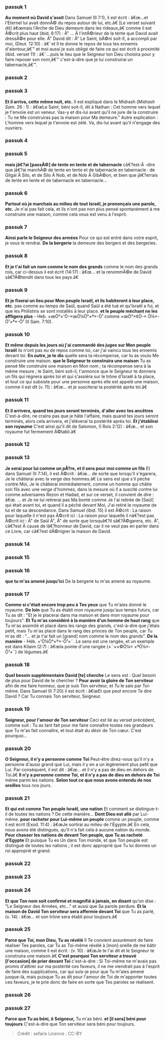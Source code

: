 
### passuk 1
<b>Au moment où David s'assit</b> Dans Samuel (II 7:1), il est écrit : â€œ...et l'Eternel lui avait donnÃ© du repos autour de lui, etc.â€ [Le verset suivant dit] â€œmais l'Arche de Dieu demeure dans les rideaux,â€ comme il est Ã©crit plus haut (ibid. 6:17) : Â" ... Ã l'intÃ©rieur de la tente que David avait dressÃ©e pour elle. Â" David dit : Â" Le Saint, bÃ©ni soit-Il, a accompli par moi, (Deut. 12:10) : â€˜et Il te donne le repos de tous tes ennemis d'alentour,â€™ et moi aussi je suis obligé de faire ce qui est écrit à proximité (ibid. verset 11) : â€˜...puis le lieu que le Seigneur ton Dieu choisira pour y faire reposer son nom,â€™ c'est-à-dire que je lui construirai un tabernacle,â€™.

### passuk 2

### passuk 3
<b>Et il arriva, cette même nuit, etc.</b> Il est expliqué dans le Midrash (<i>Midrash Sam.</i> 26 : 1) : â€œLe Saint, béni soit-Il, dit à Nathan : Cet homme vers lequel je t'envoie est un veneur. Vas-y et dis-lui avant qu'il ne jure de la construire : Tu ne Me construiras pas la maison pour Ma demeure." Autre explication : L'homme vers lequel je t'envoie est zélé. Va, dis-lui avant qu'il n'engage des ouvriers.

### passuk 4

### passuk 5
<b>mais jâ€?ai [passÃ©] de tente en tente et de tabernacle</b> câ€?est-Ã -dire que jâ€?ai marchÃ© de tente en tente et de tabernacle en tabernacle : de Gilgal Ã Silo, et de Silo Ã Nob, et de Nob Ã GibÃ©on, et bien que jâ€?errais de tente en tente et de tabernacle en tabernacle...

### passuk 6
<b>Partout où je marchais au milieu de tout Israël, je prononçais une parole, etc.</b> Je n'ai pas fait cela, et ils n'ont pas non plus pensé spontanément à me construire une maison, comme cela vous est venu à l'esprit.

### passuk 7
<b>Ainsi parle le Seigneur des armées</b> Pour ce qui est entré dans votre esprit, je vous le rendrai.
<b>De la bergerie</b> la demeure des bergers et des bergeries.

### passuk 8
<b>Et je t'ai fait un nom comme le nom des grands</b> comme le nom des grands rois, car ci-dessus il est écrit (14:17) : â€œ... et la renommÃ©e de David sâ€?Ã©tendit dans tous les pays.â€

### passuk 9
<b>Et je fixerai un lieu pour Mon peuple Israël, et ils habiteront à leur place, etc.</b> pas comme au temps de Saül, quand Saül a été tué et qu'Israël a fui, et que les Philistins se sont installés à leur place.
<b>et le peuple méchant ne les affligera plus</b> - Heb. ×œÖ°×'Ö-×œÖ¼Ö°×ª×-Ö¹ comme ×œÖ°×¢Ö-× Ö¼×-Ö¹×ª×-Ö¹ (II Sam. 7:10).

### passuk 10
<b>Et même depuis les jours où j'ai commandé des juges sur Mon peuple Israël</b> ils n'ont pas eu de repos comme toi, car j'ai vaincu tous tes ennemis devant toi.
<b>En outre, je te dis</b> quelle sera ta récompense, car tu as voulu Me construire une maison.
<b>que le Seigneur te construira une maison</b> Tu as pensé Me construire une maison en Mon nom ; ta récompense sera à la même mesure ; le Saint, béni soit-il, t'annonce que le Seigneur te donnera un fils qui régnera après toi et qui s'assiéra sur le trône d'Israël à ta place, et tout ce qui subsiste pour une personne après elle est appelé une maison, comme il est dit (v. 11) : â€œ... et je susciterai ta postérité après toi.â€

### passuk 11
<b>Et il arrivera, quand tes jours seront terminés, d'aller avec tes ancêtres</b> C'est-à-dire, ne crains pas que je hâte l'affaire, mais quand tes jours seront terminés, alors cela arrivera, et j'élèverai ta postérité après toi. <b>Et j'établirai son royaume</b> C'est ainsi qu'il dit de Salomon, (I Rois 2:12) : â€œ... et son royaume fut fermement Ã©tabli.â€

### passuk 12

### passuk 13
<b>Je serai pour lui comme un pÃ?re, et il sera pour moi comme un fils</b> Et dans Samuel (II 7:14), il est Ã©crit : â€œ... de sorte que lorsqu'il s'égarera, Je le châtierai avec la verge des hommes.â€ Le sens est que s'il pèche contre Moi, Je le châtierai immédiatement, comme un homme qui châtie son fils avec une verge d'hommes, dans la mesure où Il a suscité contre lui comme adversaires Rezon et Hadad, et sur ce verset, il convient de dire : â€œ. ... et Je ne lui retirerai pas Ma bonté comme Je l'ai retirée de [Saül] qui était avant toi, et quand il a péché devant Moi, J'ai retiré le royaume de lui et de sa descendance. Dans Samuel (ibid. 15) il est Ã©crit : La raison pour laquelle il n'est pas Ã©crit ici : La raison pour laquelle il nâ€?est pas Ã©crit ici : Â" de Saül Â", Â" de sorte que lorsquâ€?il sâ€?Ã©garera, etc. Â", câ€?est Ã cause de lâ€?honneur de David, car il ne veut pas en parler dans ce Livre, car câ€?est dÃ©nigrer la maison de David.

### passuk 14

### passuk 15

### passuk 16
<b>que tu m'as amené jusqu'ici</b> De la bergerie tu m'as amené au royaume.

### passuk 17
<b>Comme si c'était encore trop peu à Tes yeux</b> que Tu m'aies donné le royaume.
<b>De loin</b> que Tu as établi mon royaume jusqu'aux temps futurs, car Tu as dit : "Et je le placerai dans ma maison et dans mon royaume pour toujours".
<b>Et Tu m'as considéré à la manière d'un homme de haut rang</b> que Tu m'as assimilé et placé dans les rangs des grands, c'est-à-dire que j'étais petit, mais Tu m'as placé dans le rang des princes de Ton peuple, car Tu m'as dit : "... et je t'ai fait un [grand] nom comme le nom des grands".
<b>De la manière</b> - Héb. ×'Ö¼Ö°×ª×-Ö¹×¨. Le sens est une rangée, et un exemple est dans Kilaim (2:7) : â€œla pointe d'une rangée (×¨××©Ö¼× ×ªÖ¼×-Ö¹×¨) de légumes.â€

### passuk 18
<b>Quel besoin supplémentaire David [te] cherche</b> Le sens est : Quel besoin de plus pour David de te chercher ?
<b>Pour avoir la gloire de Ton serviteur</b> afin de me faire honneur, que je suis Ton serviteur, et Tu le sais par Toi-même. Dans Samuel (II 7:20) il est écrit : â€œEt que peut encore Te dire David ? Car Tu connais Ton serviteur, Seigneur.

### passuk 19
<b>Seigneur, pour l'amour de Ton serviteur</b> Ceci est lié au verset précédent, comme suit : Tu as tant fait pour me faire connaître toutes ces grandeurs que Tu m'as fait connaître, et tout était du désir de Ton cœur. C'est pourquoi...

### passuk 20
<b>O Seigneur, il n'y a personne comme Toi</b> Peut-être direz-vous qu'il n'y a personne d'aussi grand que Lui, mais il y en a un légèrement plus petit que Lui. Par conséquent, il est dit : â€œ... et il n'y a pas de dieu en dehors de Toi.â€
<b>Il n'y a personne comme Toi, et il n'y a pas de dieu en dehors de Toi</b> même parmi les nations.
<b>Selon tout ce que nous avons entendu de nos oreilles</b> tous nos jours.

### passuk 21
<b>Et qui est comme Ton peuple Israël, une nation</b> Et comment se distingue-t-il de toutes les nations ? De cette manière... <b>Dont Dieu est allé</b> par Lui-même. <b>pour racheter pour Lui-même un peuple</b> comme un peuple, comme il est écrit (Exod. 11:4) : â€œJe sortirai au milieu de l'Égypte.â€ En cela, nous avons été distingués, qu'Il n'a fait cela à aucune nation du monde.
<b>Pour chasser les nations de devant Ton peuple, que Tu as racheté d'Egypte</b> Et puisque Tu es Un dans Ton monde, et que Ton peuple est distingué de toutes les nations ; il est donc approprié que Tu lui donnes un roi approprié et grand.

### passuk 22

### passuk 23

### passuk 24
<b>Et que Ton nom soit confirmé et magnifié à jamais, en disant</b> qu'on dise : "Le Seigneur des Armées, etc..." et aussi que Sa parole perdure.
<b>Et la maison de David Ton serviteur sera affermie devant Toi</b> que Tu as parlé, (v. 14) : â€œ... et son trône sera établi pour toujours.â€

### passuk 25
<b>Parce que Toi, mon Dieu, Tu as révélé</b> Il Te convient assurément de faire réaliser Tes paroles, car Tu as Toi-même révélé à [mon] oreille de me bâtir une maison, comme il est écrit : (v. 10) : â€œJe te l'ai dit et le Seigneur te construira une maison.â€
<b>C'est pourquoi Ton serviteur a trouvé [l'occasion] de prier devant Toi</b> c'est-à-dire : Si Toi-même ne m'avais pas promis d'attirer sur ma postérité ces faveurs, il ne me viendrait pas à l'esprit de faire des supplications, car qui suis-je pour que Tu m'aies amené jusque-là, mais puisque Tu as dit pour l'amour de Toi de m'apporter toutes ces faveurs, je te prie donc de faire en sorte que Tes paroles se réalisent.

### passuk 26

### passuk 27
<b>Parce que Tu as béni, ô Seigneur,</b> Tu m'as béni.
<b>et [il sera] béni pour toujours</b> C'est-à-dire que Ton serviteur sera béni pour toujours.

>Crédit : sefaris
>Licence : CC-BY
